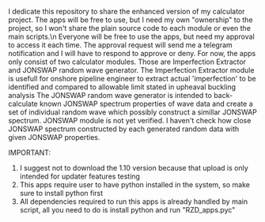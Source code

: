 I dedicate this repository to share the enhanced version of my calculator project.
The apps will be free to use, but I need my own "ownership" to the project, so I won't share the plain source code to each module or even the main scripts.\n
Everyone will be free to use the apps, but need my approval to access it each time. The approval request will send me a telegram notification and I will have to respond to approve or deny.
For now, the apps only consist of two calculator modules. Those are Imperfection Extractor and JONSWAP random wave generator.
The Imperfection Extractor module is usefull for onshore pipeline engineer to extract actual 'imperfection' to be identified and compared to allowable limit stated in upheaval buckling analysis
The JONSWAP random wave generator is intended to back-calculate known JONSWAP spectrum properties of wave data and create a set of individual random wave which possibly construct a simillar JONSWAP spectrum.
JONSWAP module is not yet verified. I haven't check how close JONSWAP spectrum constructed by each generated random data with given JONSWAP properties.

IMPORTANT:
1. I suggest not to download the 1.10 version because that upload is only intended for updater features testing
2. This apps require user to have python installed in the system, so make sure to install python first
3. All dependencies required to run this apps is already handled by main script, all you need to do is install python and run "RZD_apps.pyc"
